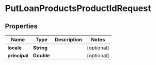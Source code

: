 
# PutLoanProductsProductIdRequest

## Properties
Name | Type | Description | Notes
------------ | ------------- | ------------- | -------------
**locale** | **String** |  |  [optional]
**principal** | **Double** |  |  [optional]



